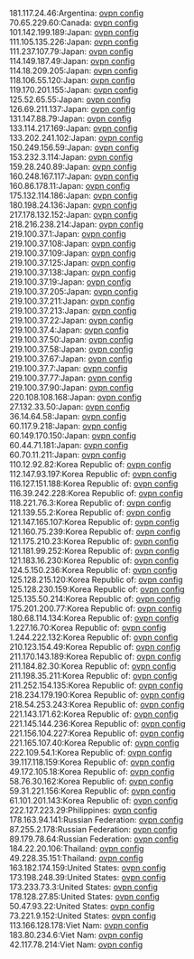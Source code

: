 181.117.24.46:Argentina: [ovpn config](vpn/181_117_24_46.ovpn)  
70.65.229.60:Canada: [ovpn config](vpn/70_65_229_60.ovpn)  
101.142.199.189:Japan: [ovpn config](vpn/101_142_199_189.ovpn)  
111.105.135.226:Japan: [ovpn config](vpn/111_105_135_226.ovpn)  
111.237.107.79:Japan: [ovpn config](vpn/111_237_107_79.ovpn)  
114.149.187.49:Japan: [ovpn config](vpn/114_149_187_49.ovpn)  
114.18.209.205:Japan: [ovpn config](vpn/114_18_209_205.ovpn)  
118.106.55.120:Japan: [ovpn config](vpn/118_106_55_120.ovpn)  
119.170.201.155:Japan: [ovpn config](vpn/119_170_201_155.ovpn)  
125.52.65.55:Japan: [ovpn config](vpn/125_52_65_55.ovpn)  
126.69.211.137:Japan: [ovpn config](vpn/126_69_211_137.ovpn)  
131.147.88.79:Japan: [ovpn config](vpn/131_147_88_79.ovpn)  
133.114.217.169:Japan: [ovpn config](vpn/133_114_217_169.ovpn)  
133.202.241.102:Japan: [ovpn config](vpn/133_202_241_102.ovpn)  
150.249.156.59:Japan: [ovpn config](vpn/150_249_156_59.ovpn)  
153.232.3.114:Japan: [ovpn config](vpn/153_232_3_114.ovpn)  
159.28.240.89:Japan: [ovpn config](vpn/159_28_240_89.ovpn)  
160.248.167.117:Japan: [ovpn config](vpn/160_248_167_117.ovpn)  
160.86.178.11:Japan: [ovpn config](vpn/160_86_178_11.ovpn)  
175.132.114.186:Japan: [ovpn config](vpn/175_132_114_186.ovpn)  
180.198.24.136:Japan: [ovpn config](vpn/180_198_24_136.ovpn)  
217.178.132.152:Japan: [ovpn config](vpn/217_178_132_152.ovpn)  
218.216.238.214:Japan: [ovpn config](vpn/218_216_238_214.ovpn)  
219.100.37.1:Japan: [ovpn config](vpn/219_100_37_1.ovpn)  
219.100.37.108:Japan: [ovpn config](vpn/219_100_37_108.ovpn)  
219.100.37.109:Japan: [ovpn config](vpn/219_100_37_109.ovpn)  
219.100.37.125:Japan: [ovpn config](vpn/219_100_37_125.ovpn)  
219.100.37.138:Japan: [ovpn config](vpn/219_100_37_138.ovpn)  
219.100.37.19:Japan: [ovpn config](vpn/219_100_37_19.ovpn)  
219.100.37.205:Japan: [ovpn config](vpn/219_100_37_205.ovpn)  
219.100.37.211:Japan: [ovpn config](vpn/219_100_37_211.ovpn)  
219.100.37.213:Japan: [ovpn config](vpn/219_100_37_213.ovpn)  
219.100.37.22:Japan: [ovpn config](vpn/219_100_37_22.ovpn)  
219.100.37.4:Japan: [ovpn config](vpn/219_100_37_4.ovpn)  
219.100.37.50:Japan: [ovpn config](vpn/219_100_37_50.ovpn)  
219.100.37.58:Japan: [ovpn config](vpn/219_100_37_58.ovpn)  
219.100.37.67:Japan: [ovpn config](vpn/219_100_37_67.ovpn)  
219.100.37.7:Japan: [ovpn config](vpn/219_100_37_7.ovpn)  
219.100.37.77:Japan: [ovpn config](vpn/219_100_37_77.ovpn)  
219.100.37.90:Japan: [ovpn config](vpn/219_100_37_90.ovpn)  
220.108.108.168:Japan: [ovpn config](vpn/220_108_108_168.ovpn)  
27.132.33.50:Japan: [ovpn config](vpn/27_132_33_50.ovpn)  
36.14.64.58:Japan: [ovpn config](vpn/36_14_64_58.ovpn)  
60.117.9.218:Japan: [ovpn config](vpn/60_117_9_218.ovpn)  
60.149.170.150:Japan: [ovpn config](vpn/60_149_170_150.ovpn)  
60.44.71.181:Japan: [ovpn config](vpn/60_44_71_181.ovpn)  
60.70.11.211:Japan: [ovpn config](vpn/60_70_11_211.ovpn)  
110.12.92.82:Korea Republic of: [ovpn config](vpn/110_12_92_82.ovpn)  
112.147.93.197:Korea Republic of: [ovpn config](vpn/112_147_93_197.ovpn)  
116.127.151.188:Korea Republic of: [ovpn config](vpn/116_127_151_188.ovpn)  
116.39.242.228:Korea Republic of: [ovpn config](vpn/116_39_242_228.ovpn)  
118.221.76.3:Korea Republic of: [ovpn config](vpn/118_221_76_3.ovpn)  
121.139.55.2:Korea Republic of: [ovpn config](vpn/121_139_55_2.ovpn)  
121.147.165.107:Korea Republic of: [ovpn config](vpn/121_147_165_107.ovpn)  
121.160.75.239:Korea Republic of: [ovpn config](vpn/121_160_75_239.ovpn)  
121.175.210.23:Korea Republic of: [ovpn config](vpn/121_175_210_23.ovpn)  
121.181.99.252:Korea Republic of: [ovpn config](vpn/121_181_99_252.ovpn)  
121.183.16.230:Korea Republic of: [ovpn config](vpn/121_183_16_230.ovpn)  
124.5.150.236:Korea Republic of: [ovpn config](vpn/124_5_150_236.ovpn)  
125.128.215.120:Korea Republic of: [ovpn config](vpn/125_128_215_120.ovpn)  
125.128.230.159:Korea Republic of: [ovpn config](vpn/125_128_230_159.ovpn)  
125.135.50.214:Korea Republic of: [ovpn config](vpn/125_135_50_214.ovpn)  
175.201.200.77:Korea Republic of: [ovpn config](vpn/175_201_200_77.ovpn)  
180.68.114.134:Korea Republic of: [ovpn config](vpn/180_68_114_134.ovpn)  
1.227.16.70:Korea Republic of: [ovpn config](vpn/1_227_16_70.ovpn)  
1.244.222.132:Korea Republic of: [ovpn config](vpn/1_244_222_132.ovpn)  
210.123.154.49:Korea Republic of: [ovpn config](vpn/210_123_154_49.ovpn)  
211.170.143.189:Korea Republic of: [ovpn config](vpn/211_170_143_189.ovpn)  
211.184.82.30:Korea Republic of: [ovpn config](vpn/211_184_82_30.ovpn)  
211.198.35.211:Korea Republic of: [ovpn config](vpn/211_198_35_211.ovpn)  
211.252.154.135:Korea Republic of: [ovpn config](vpn/211_252_154_135.ovpn)  
218.234.179.190:Korea Republic of: [ovpn config](vpn/218_234_179_190.ovpn)  
218.54.253.243:Korea Republic of: [ovpn config](vpn/218_54_253_243.ovpn)  
221.143.171.62:Korea Republic of: [ovpn config](vpn/221_143_171_62.ovpn)  
221.145.144.236:Korea Republic of: [ovpn config](vpn/221_145_144_236.ovpn)  
221.156.104.227:Korea Republic of: [ovpn config](vpn/221_156_104_227.ovpn)  
221.165.107.40:Korea Republic of: [ovpn config](vpn/221_165_107_40.ovpn)  
222.109.54.1:Korea Republic of: [ovpn config](vpn/222_109_54_1.ovpn)  
39.117.118.159:Korea Republic of: [ovpn config](vpn/39_117_118_159.ovpn)  
49.172.105.18:Korea Republic of: [ovpn config](vpn/49_172_105_18.ovpn)  
58.76.30.162:Korea Republic of: [ovpn config](vpn/58_76_30_162.ovpn)  
59.31.221.156:Korea Republic of: [ovpn config](vpn/59_31_221_156.ovpn)  
61.101.201.143:Korea Republic of: [ovpn config](vpn/61_101_201_143.ovpn)  
222.127.223.29:Philippines: [ovpn config](vpn/222_127_223_29.ovpn)  
178.163.94.141:Russian Federation: [ovpn config](vpn/178_163_94_141.ovpn)  
87.255.2.178:Russian Federation: [ovpn config](vpn/87_255_2_178.ovpn)  
89.179.78.64:Russian Federation: [ovpn config](vpn/89_179_78_64.ovpn)  
184.22.20.106:Thailand: [ovpn config](vpn/184_22_20_106.ovpn)  
49.228.35.151:Thailand: [ovpn config](vpn/49_228_35_151.ovpn)  
163.182.174.159:United States: [ovpn config](vpn/163_182_174_159.ovpn)  
173.198.248.39:United States: [ovpn config](vpn/173_198_248_39.ovpn)  
173.233.73.3:United States: [ovpn config](vpn/173_233_73_3.ovpn)  
178.128.27.85:United States: [ovpn config](vpn/178_128_27_85.ovpn)  
50.47.93.22:United States: [ovpn config](vpn/50_47_93_22.ovpn)  
73.221.9.152:United States: [ovpn config](vpn/73_221_9_152.ovpn)  
113.166.128.178:Viet Nam: [ovpn config](vpn/113_166_128_178.ovpn)  
183.80.234.6:Viet Nam: [ovpn config](vpn/183_80_234_6.ovpn)  
42.117.78.214:Viet Nam: [ovpn config](vpn/42_117_78_214.ovpn)  
